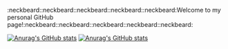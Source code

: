 :neckbeard::neckbeard::neckbeard::neckbeard::neckbeard:Welcome to my personal GitHub page!:neckbeard::neckbeard::neckbeard::neckbeard::neckbeard:

[![Anurag's GitHub stats](https://github-readme-stats.vercel.app/api/?username=TriPham95&count_private=true&show_icons=true&theme=tokyonight&show_icons=true&layout=compact)](https://github.com/anuraghazra/github-readme-stats)
[![Anurag's GitHub stats](https://github-readme-stats.vercel.app/api/top-langs/?username=TriPham95&count_private=true&show_icons=true&theme=tokyonight&show_icons=true&langs_count=8&hide=PLpgSQL,CMake,Makefile,Tcl&layout=compact&card_width=445)](https://github.com/anuraghazra/github-readme-stats)
